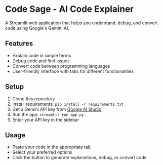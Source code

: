 # Code Sage - AI Code Explainer

A Streamlit web application that helps you understand, debug, and convert code using Google's Gemini AI.

## Features

- Explain code in simple terms
- Debug code and find issues
- Convert code between programming languages
- User-friendly interface with tabs for different functionalities

## Setup

1. Clone this repository
2. Install requirements: `pip install -r requirements.txt`
3. Get a Gemini API key from [Google AI Studio](https://makersuite.google.com/app/apikey)
4. Run the app: `streamlit run app.py`
5. Enter your API key in the sidebar

## Usage

- Paste your code in the appropriate tab
- Select your preferred options
- Click the button to generate explanations, debug, or convert code